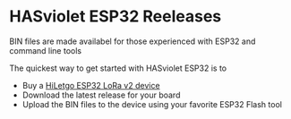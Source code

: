 # HASviolet ESP32 Reeleases

BIN files are made availabel for those experienced with ESP32 and command line tools

The quickest way to get started with HASviolet ESP32 is to

- Buy a [HiLetgo ESP32 LoRa v2 device](https://www.amazon.com/gp/product/B07WHRS2XG/)
- Download the latest release for your board
- Upload the BIN files to the device using your favorite ESP32 Flash tool
